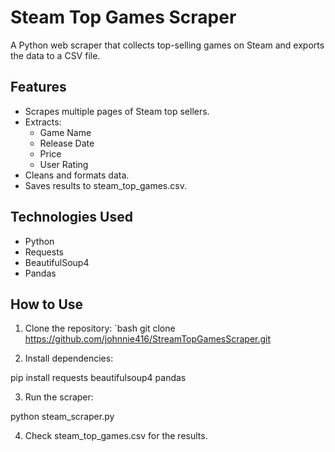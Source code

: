 # Steam Top Games Scraper

A Python web scraper that collects top-selling games on Steam and exports the data to a CSV file.

## Features
- Scrapes multiple pages of Steam top sellers.
- Extracts:
  - Game Name
  - Release Date
  - Price
  - User Rating
- Cleans and formats data.
- Saves results to steam_top_games.csv.

## Technologies Used
- Python
- Requests
- BeautifulSoup4
- Pandas

## How to Use
1. Clone the repository:
   `bash
   git clone https://github.com/johnnie416/StreamTopGamesScraper.git

2. Install dependencies:

pip install requests beautifulsoup4 pandas


3. Run the scraper:

python steam_scraper.py


4. Check steam_top_games.csv for the results.